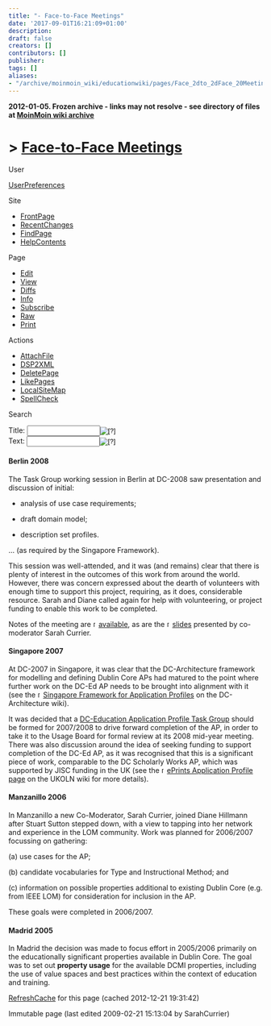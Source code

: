 ```yaml
---
title: "- Face-to-Face Meetings"
date: '2017-09-01T16:21:09+01:00'
description: 
draft: false
creators: []
contributors: []
publisher: 
tags: []
aliases:
- "/archive/moinmoin_wiki/educationwiki/pages/Face_2dto_2dFace_20Meetings.html"
---
```


**2012-01-05. Frozen archive - links may not resolve - see directory of files at [MoinMoin wiki archive](/moinmoin-wiki-archive/)**

# > [Face-to-Face Meetings](http://dublincore.org/educationwiki/Face_2dto_2dFace_20Meetings?action=fullsearch&value=Face-to-Face+Meetings&literal=1&case=1&context=40 "Click here to do a full-text search for this title")

User

 [UserPreferences](http://dublincore.org/educationwiki/UserPreferences)
  

Site

- [FrontPage](http://dublincore.org/educationwiki/FrontPage)
- [RecentChanges](http://dublincore.org/educationwiki/RecentChanges)
- [FindPage](http://dublincore.org/educationwiki/FindPage)
- [HelpContents](http://dublincore.org/educationwiki/HelpContents)

Page

- [Edit](http://dublincore.org/educationwiki/Face_2dto_2dFace_20Meetings?action=edit "Edit")
- [View](http://dublincore.org/educationwiki/Face_2dto_2dFace_20Meetings "View")
- [Diffs](http://dublincore.org/educationwiki/Face_2dto_2dFace_20Meetings?action=diff "Diffs")
- [Info](http://dublincore.org/educationwiki/Face_2dto_2dFace_20Meetings?action=info "Info")
- [Subscribe](http://dublincore.org/educationwiki/Face_2dto_2dFace_20Meetings?action=subscribe "Subscribe")
- [Raw](http://dublincore.org/educationwiki/Face_2dto_2dFace_20Meetings?action=raw "Raw")
- [Print](http://dublincore.org/educationwiki/Face_2dto_2dFace_20Meetings?action=print "Print")

Actions

- [AttachFile](http://dublincore.org/educationwiki/Face_2dto_2dFace_20Meetings?action=AttachFile)
- [DSP2XML](http://dublincore.org/educationwiki/Face_2dto_2dFace_20Meetings?action=DSP2XML)
- [DeletePage](http://dublincore.org/educationwiki/Face_2dto_2dFace_20Meetings?action=DeletePage)
- [LikePages](http://dublincore.org/educationwiki/Face_2dto_2dFace_20Meetings?action=LikePages)
- [LocalSiteMap](http://dublincore.org/educationwiki/Face_2dto_2dFace_20Meetings?action=LocalSiteMap)
- [SpellCheck](http://dublincore.org/educationwiki/Face_2dto_2dFace_20Meetings?action=SpellCheck)

Search

<form method="POST" action="/educationwiki/Face_2dto_2dFace_20Meetings">
<p>
<input name="action" value="inlinesearch" type="hidden">
<input name="context" value="40" type="hidden">
Title: <input name="text_title" size="15" maxlength="50" type="text"><input src="Face_2dto_2dFace_20Meetings_files/moin-search.png" name="button_title" alt="[?]" type="image"><br>Text: <input name="text_full" size="15" maxlength="50" type="text"><input src="Face_2dto_2dFace_20Meetings_files/moin-search.png" name="button_full" alt="[?]" type="image">
</p>
</form>

#### Berlin 2008
The Task Group working session in Berlin at DC-2008 saw presentation and discussion of initial: 
- analysis of use case requirements;

- draft domain model;

- description set profiles.

... (as required by the Singapore Framework).

This session was well-attended, and it was (and remains) clear that there is plenty of interest in the outcomes of this work from around the world. However, there was concern expressed about the dearth of volunteers with enough time to support this project, requiring, as it does, considerable resource. Sarah and Diane called again for help with volunteering, or project funding to enable this work to be completed.

Notes of the meeting are [<img src="Face_2dto_2dFace_20Meetings_files/moin-www.png" alt="[WWW]" height="11" width="11">available](http://docs.google.com/Doc?id=dhbqfq9m_52gkjqzbfj), as are the [<img src="Face_2dto_2dFace_20Meetings_files/moin-www.png" alt="[WWW]" height="11" width="11">slides](http://www.slideshare.net/morageyrie/dublin-core-metadata-initiative-education-application-profile-task-group-meeting-berlin-2008) presented by co-moderator Sarah Currier.

#### Singapore 2007
At DC-2007 in Singapore, it was clear that the DC-Architecture framework for modelling and defining Dublin Core APs had matured to the point where further work on the DC-Ed AP needs to be brought into alignment with it (see the [<img src="Face_2dto_2dFace_20Meetings_files/moin-www.png" alt="[WWW]" height="11" width="11">Singapore Framework for Application Profiles](http://dublincore.org/architecturewiki/SingaporeFramework) on the DC-Architecture wiki). 

It was decided that a [DC-Education Application Profile Task Group](http://dublincore.org/educationwiki/DC_2dEducation_20Application_20Profile_20Task_20Group) should be formed for 2007/2008 to drive forward completion of the AP, in order to take it to the Usage Board for formal review at its 2008 mid-year meeting. There was also discussion around the idea of seeking funding to support completion of the DC-Ed AP, as it was recognised that this is a significant piece of work, comparable to the DC Scholarly Works AP, which was supported by JISC funding in the UK (see the [<img src="Face_2dto_2dFace_20Meetings_files/moin-www.png" alt="[WWW]" height="11" width="11">ePrints Application Profile page](http://www.ukoln.ac.uk/repositories/digirep/index/Eprints_Application_Profile) on the UKOLN wiki for more details).

#### Manzanillo 2006
In Manzanillo a new Co-Moderator, Sarah Currier, joined Diane Hillmann after Stuart Sutton stepped down, with a view to tapping into her network and experience in the LOM community. Work was planned for 2006/2007 focussing on gathering: 

(a) use cases for the AP;

(b) candidate vocabularies for Type and Instructional Method; and

(c) information on possible properties additional to existing Dublin Core (e.g. from IEEE LOM) for consideration for inclusion in the AP.

These goals were completed in 2006/2007.

#### Madrid 2005
In Madrid the decision was made to focus effort in 2005/2006 primarily on the educationally significant properties available in Dublin Core. The goal was to set out **property usage** for the available DCMI properties, including the use of value spaces and best practices within the context of education and training. 

 [RefreshCache](http://dublincore.org/educationwiki/Face_2dto_2dFace_20Meetings?action=refresh&arena=Page.py&key=Face_2dto_2dFace_20Meetings.text_html) for this page (cached 2012-12-21 19:31:42)  

Immutable page (last edited 2009-02-21 15:13:04 by SarahCurrier)

